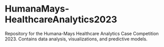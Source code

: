 # HumanaMays-HealthcareAnalytics2023
Repository for the Humana-Mays Healthcare Analytics Case Competition 2023. Contains data analysis, visualizations, and predictive models.
